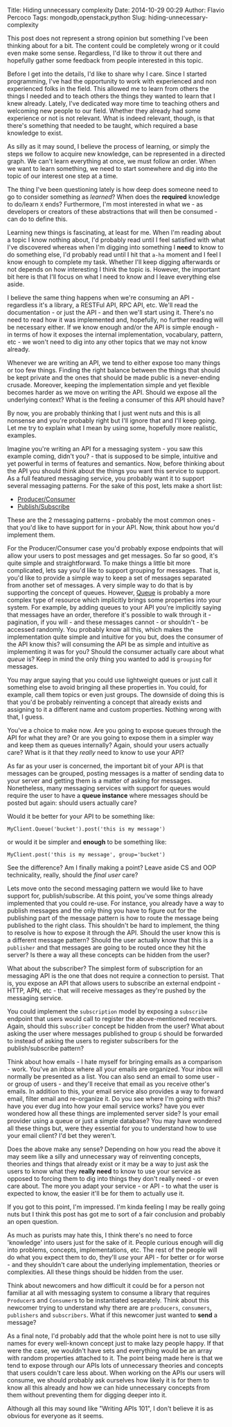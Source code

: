 Title: Hiding unnecessary complexity
Date: 2014-10-29 00:29
Author: Flavio Percoco
Tags: mongodb,openstack,python
Slug: hiding-unnecessary-complexity

This post does not represent a strong opinion but something I've been thinking about for a bit. The content could be completely wrong or it could even make some sense. Regardless, I'd like to throw it out there and hopefully gather some feedback from people interested in this topic.

Before I get into the details, I'd like to share why I care. Since I started programming, I've had the opportunity to work with experienced and non experienced folks in the field. This allowed me to learn from others the things I needed and to teach others the things they wanted to learn that I knew already. Lately, I've dedicated way more time to teaching others and welcoming new people to our field. Whether they already had some experience or not is not relevant. What is indeed relevant, though, is that there's something that needed to be taught, which required a base knowledge to exist.

As silly as it may sound, I believe the process of learning, or simply the steps we follow to acquire new knowledge, can be represented in a directed graph. We can't learn everything at once, we must follow an order. When we want to learn something, we need to start somewhere and dig into the topic of our interest one step at a time.

The thing I've been questioning lately is how deep does someone need to go to consider something as *learned*? When does the **required** knowledge to do/learn `X` ends? Furthermore, I'm most interested in what we - as developers or creators of these abstractions that will then be consumed - can do to define this.

Learning new things is fascinating, at least for me. When I'm reading about a topic I know nothing about, I'd probably read until I feel satisfied with what I've discovered whereas when I'm digging into something I **need** to know to do something else, I'd probably read until I hit that `a-ha` moment and I feel I know enough to complete my task. Whether I'll keep digging afterwards or not depends on how interesting I think the topic is. However, the important bit here is that I'll focus on what I need to know and I leave everything else aside.

I believe the same thing happens when we're consuming an API - regardless it's a library, a RESTFul API, RPC API, etc. We'll read the documentation - or just the API - and then we'll start using it. There's no need to read how it was implemented and, hopefully, no further reading will be necessary either. If we know enough and/or the API is simple enough - in terms of how it exposes the internal implementation, vocabulary, pattern, etc - we won't need to dig into any other topics that we may not know already.

Whenever we are writing an API, we tend to either expose too many things or too few things. Finding the right balance between the things that should be kept private and the ones that should be made public is a never-ending crusade. Moreover, keeping the implementation simple and yet flexible becomes harder as we move on writing the API. Should we expose all the underlying context? What is the feeling a consumer of this API should have?

By now, you are probably thinking that I just went nuts and this is all nonsense and you're probably right but I'll ignore that and I'll keep going. Let me try to explain what I mean by using some, hopefully more realistic, examples.

Imagine you're writing an API for a messaging system - you saw this example coming, didn't you? - that is supposed to be simple, intuitive and yet powerful in terms of features and semantics. Now, before thinking about the API you should think about the things you want this service to support. As a full featured messaging service, you probably want it to support several messaging patterns. For the sake of this post, lets make a short list:

* [Producer/Consumer](http://en.wikipedia.org/wiki/Producer%E2%80%93consumer_problem)
* [Publish/Subscribe](http://en.wikipedia.org/wiki/Publish%E2%80%93subscribe_pattern)

These are the 2 messaging patterns - probably the most common ones - that you'd like to have support for in your API. Now, think about how you'd implement them.

For the Producer/Consumer case you'd probably expose endpoints that will allow your users to post messages and get messages. So far so good, it's quite simple and straightforward. To make things a little bit more complicated, lets say you'd like to support grouping for messages. That is, you'd like to provide a simple way to keep a set of messages separated from another set of messages. A very simple way to do that is by supporting the concept of queues. However, [Queue](http://en.wikipedia.org/wiki/Queue_%28abstract_data_type%29) is probably a more complex type of resource which implicitly brings some properties into your system. For example, by adding queues to your API you're implicitly saying that messages have an order, therefore it's possible to walk through it - pagination, if you will - and these messages cannot - or shouldn't - be accessed randomly. You probably know all this, which makes the implementation quite simple and intuitive for you but, does the consumer of the API know this? will consuming the API be as simple and intuitive as implementing it was for you? Should the consumer actually care about what *queue* is? Keep in mind the only thing you wanted to add is `grouping` for messages.

You may argue saying that you could use lightweight queues or just call it something else to avoid bringing all these properties in. You could, for example, call them topics or even just groups. The downside of doing this is that you'd be probably reinventing a concept that already exists and assigning to it a different name and custom properties. Nothing wrong with that, I guess.

You've a choice to make now. Are you going to expose queues through the API for what they are? Or are you going to expose them in a simpler way and keep them as queues internally? Again, should your users actually care? What is it that they *really* need to know to use your API?

As far as your user is concerned, the important bit of your API is that messages can be grouped, posting messages is a matter of sending data to your server and getting them is a matter of asking for messages. Nonetheless, many messaging services with support for queues would require the user to have a **queue instance** where messages should be posted but again: should users actually care?

Would it be better for your API to be something like:

    MyClient.Queue('bucket').post('this is my message')

or would it be simpler and **enough** to be something like:

    MyClient.post('this is my message', group='bucket')


See the difference? Am I finally making a point? Leave aside CS and OOP technicality, really, should the *final user* care?

Lets move onto the second messaging pattern we would like to have support for, publish/subscribe. At this point, you've some things already implemented that you could re-use. For instance, you already have a way to publish messages and the only thing you have to figure out for the publishing part of the message pattern is how to route the message being published to the right class. This shouldn't be hard to implement, the thing to resolve is how to expose it through the API. Should the user know this is a different message pattern? Should the user actually know that this is a `publisher` and that messages are going to be routed once they hit the server? Is there a way all these concepts can be hidden from the user?

What about the subscriber? The simplest form of subscription for an messaging API is the one that does not require a connection to persist. That is, you expose an API that allows users to subscribe an external endpoint - HTTP, APN, etc - that will receive messages as they're pushed by the messaging service.

You could implement the `subscription` model by exposing a `subscribe` endpoint that users would call to register the above-mentioned receivers. Again, should this `subscriber` concept be hidden from the user? What about asking the user where messages published to group `G` should be forwarded to instead of asking the users to register subscribers for the publish/subscribe pattern?

Think about how emails - I hate myself for bringing emails as a comparison - work. You've an inbox where all your emails are organized. Your inbox will normally be presented as a list. You can also send an email to some user - or group of users - and they'll receive that email as you receive other's emails. In addition to this, your email service also provides a way to forward email, filter email and re-organize it. Do you see where I'm going with this? have you ever dug into how your email service works? have you ever wondered how all these things are implemented server side? Is your email provider using a queue or just a simple database? You may have wondered all these things but, were they essential for you to understand how to use your email client? I'd bet they weren't.

Does the above make any sense? Depending on how you read the above it may seem like a silly and unnecessary way of reinventing concepts, theories and things that already exist or it may be a way to just ask the users to know what they **really need** to know to use your service as opposed to forcing them to dig into things they don't really need - or even care about. The more you adapt your service - or API - to what the user is expected to know, the easier it'll be for them to actually use it.

If you got to this point, I'm impressed. I'm kinda feeling I may be really going nuts but I think this post has got me to sort of a fair conclusion and probably an open question.

As much as purists may hate this, I think there's no need to force 'knowledge' into users just for the sake of it. People curious enough will dig into problems, concepts, implementations, etc. The rest of the people will do what you expect them to do, they'll *use* your API - for better or for worse - and they shouldn't care about the underlying implementation, theories or complexities. All these things should be hidden from the user.

Think about newcomers and how difficult it could be for a person not familiar at all with messaging system to consume a library that requires `Producer`s and `Consumer`s to be instantiated separately. Think about this newcomer trying to understand why there are are `producers`, `consumers`, `publishers` and `subscribers`. What if this newcomer just wanted to **send** a message?

As a final note, I'd probably add that the whole point here is not to use silly names for every well-known concept just to make lazy people happy. If that were the case, we wouldn't have sets and everything would be an array with random properties attached to it. The point being made here is that we tend to expose through our APIs lots of unnecessary theories and concepts that users couldn't care less about. When working on the APIs our users will consume, we should probably ask ourselves how likely it is for them to know all this already and how we can hide unnecessary concepts from them without preventing them for digging deeper into it.

Although all this may sound like "Writing APIs 101", I don't believe it is as obvious for everyone as it seems.

